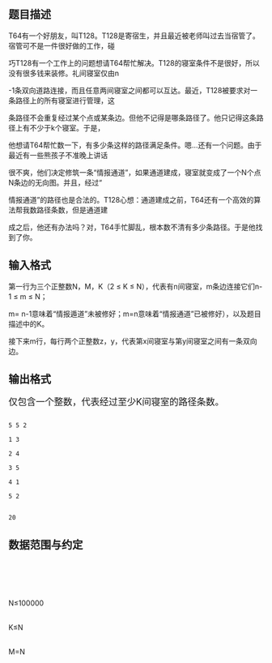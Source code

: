 ## 题目描述

<div>
 T64有一个好朋友，叫T128。T128是寄宿生，并且最近被老师叫过去当宿管了。宿管可不是一件很好做的工作，碰
</div>
<div>
 巧T128有一个工作上的问题想请T64帮忙解决。T128的寝室条件不是很好，所以没有很多钱来装修。礼间寝室仅由n
</div>
<div>
 -1条双向道路连接，而且任意两间寝室之间都可以互达。最近，T128被要求对一条路径上的所有寝室进行管理，这
</div>
<div>
 条路径不会重复经过某个点或某条边。但他不记得是哪条路径了。他只记得这条路径上有不少于k个寝室。于是，
</div>
<div>
 他想请T64帮忙数一下，有多少条这样的路径满足条件。嗯…还有一个问题。由于最近有一些熊孩子不准晚上讲话
</div>
<div>
 很不爽，他们决定修筑一条“情报通道”，如果通道建成，寝室就变成了一个N个点N条边的无向图。并且，经过“
</div>
<div>
 情报通道”的路径也是合法的。T128心想：通道建成之前，T64还有一个高效的算法帮我数路径条数，但是通道建
</div>
<div>
 成之后，他还有办法吗？对，T64手忙脚乱，根本数不清有多少条路径。于是他找到了你。
</div>

## 输入格式

<div>
 <div>
  第一行为三个正整数N，M，K（2 ≤ K ≤ N），代表有n间寝室，m条边连接它们n-1 ≤ m ≤ N；
 </div>
 <div>
  m= n-1意味着“情报遁道”未被修好；m=n意味着“情报通道”已被修好），以及题目描述中的K。
 </div>
 <div>
  接下来m行，每行两个正整数z，y，代表第x间寝室与第y间寝室之间有一条双向边。
 </div>
</div>

## 输出格式

<p><font size="4">仅包含一个整数，代表经过至少K间寝室的路径条数。<br></font></p>

```input1
5 5 2
1 3
2 4
3 5
4 1
5 2
```
```output1
20
```
## 数据范围与约定

<p><img alt="" src="https://s2.loli.net/2023/08/15/pr67QbdU3zPiWST.png"></p>
<br>
<p></p>
<br>
<p>N≤100000      <br><br>
  K≤N<br><br>
  M=N           </p>

